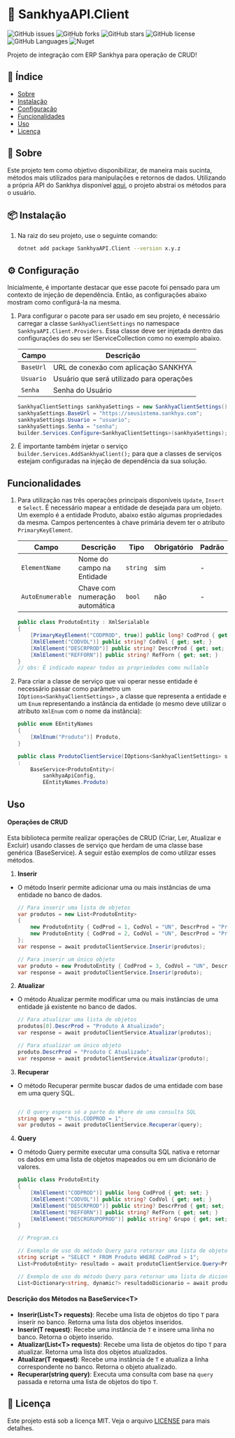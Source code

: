 # 👜 SankhyaAPI.Client

![GitHub issues](https://img.shields.io/github/issues/SamuelGFDias/SankhyaAPI)
![GitHub forks](https://img.shields.io/github/forks/SamuelGFDias/SankhyaAPI)
![GitHub stars](https://img.shields.io/github/stars/SamuelGFDias/SankhyaAPI)
![GitHub license](https://img.shields.io/github/license/SamuelGFDias/SankhyaAPI)
![GitHub Languages](https://img.shields.io/github/languages/top/SamuelGFDias/SankhyaAPI)
![Nuget](https://img.shields.io/nuget/v/SankhyaAPI.Client)

Projeto de integração com ERP Sankhya para operação de CRUD!

## 📑 Índice
- [Sobre](#sobre)
- [Instalação](#instalacao)
- [Configuração](#configuracao)
- [Funcionalidades](#funcionalidades)
- [Uso](#uso)
- [Licença](#licenca)

## 🚀 Sobre

Este projeto tem como objetivo disponibilizar, de maneira mais sucinta, métodos mais utilizados para manipulações e retornos de dados. Utilizando a própria API do Sankhya disponível [aqui](https://developer.sankhya.com.br/reference/api-de-integra%C3%A7%C3%B5es-sankhya), o projeto abstrai os métodos para o usuário.


## 📦 Instalação
1. Na raiz do seu projeto, use o seguinte comando:
   ```bash
   dotnet add package SankhyaAPI.Client --version x.y.z

## ⚙ Configuração

Inicialmente, é importante destacar que esse pacote foi pensado para um contexto de injeção de dependência. Então, as configurações abaixo mostram como configurá-la na mesma.

1. Para configurar o pacote para ser usado em seu projeto, é necessário carregar a classe `SankhyaClientSettings` no namespace `SankhyaAPI.Client.Providers`. Essa classe deve ser injetada dentro das configurações do seu ser IServiceCollection como no exemplo abaixo.

    | Campo     | Descrição                                 |
    |-----------|-------------------------------------------|
    | `BaseUrl` | URL de conexão com aplicação SANKHYA      |
    | `Usuario` | Usuário que será utilizado para operações |
    | `Senha`   | Senha do Usuário                          |
    ```c#
    SankhyaClientSettings sankhyaSettings = new SankhyaClientSettings();
    sankhyaSettings.BaseUrl = "https://seusistema.sankhya.com";
    sankhyaSettings.Usuario = "usuario";
    sankhyaSettings.Senha = "senha";
    builder.Services.Configure<SankhyaClientSettings>(sankhyaSettings);
2.  É importante também injetar o serviço `builder.Services.AddSankhyaClient();` para que a classes de serviços estejam configuradas na injeção de dependência da sua solução.


## Funcionalidades

1. Para utilização nas três operações principais disponíveis `Update`, `Insert` e `Select`. É necessário mapear a entidade de desejada para um objeto. Um exemplo é a entidade Produto, abaixo estão algumas propriedades da mesma. Campos pertencentes à chave primária devem ter o atributo `PrimaryKeyElement`.

    | Campo            | Descrição                      | Tipo     | Obrigatório | Padrão |
    |------------------|--------------------------------|----------|-------------|--------|
    | `ElementName`    | Nome do campo na Entidade      | `string` | sim         | -      |
    | `AutoEnumerable` | Chave com numeração automática | `bool`   | não         | -      |
    ```c#
    public class ProdutoEntity : XmlSerialable
    {
        [PrimaryKeyElement("CODPROD", true)] public long? CodProd { get; set; }
        [XmlElement("CODVOL")] public string? CodVol { get; set; }
        [XmlElement("DESCRPROD")] public string? DescrProd { get; set; }
        [XmlElement("REFFORN")] public string? RefForn { get; set; }
    }
    // obs: É indicado mapear todas as propriedades como nullable
2. Para criar a classe de serviço que vai operar nesse entidade é necessário passar como parâmetro um `IOptions<SankhyaClientSettings>` , a classe que representa a entidade e um `Enum` representando a instância da entidade (o mesmo deve utilizar o atributo `XmlEnum` com o nome da instância):
    ```c#
    public enum EEntityNames
    {
        [XmlEnum("Produto")] Produto,
    }

    public class ProdutoClientService(IOptions<SankhyaClientSettings> sankhyaApiConfig)
    :
        BaseService<ProdutoEntity>(
            sankhyaApiConfig,
            EEntityNames.Produto)

## Uso

#### Operações de CRUD
Esta biblioteca permite realizar operações de CRUD (Criar, Ler, Atualizar e Excluir) usando classes de serviço que herdam de uma classe base genérica (BaseService<T>). A seguir estão exemplos de como utilizar esses métodos.

1. **Inserir**

- O método Inserir permite adicionar uma ou mais instâncias de uma entidade no banco de dados.
    ```c#
    // Para inserir uma lista de objetos
    var produtos = new List<ProdutoEntity>
    {
        new ProdutoEntity { CodProd = 1, CodVol = "UN", DescrProd = "Produto A", RefForn = "F123" },
        new ProdutoEntity { CodProd = 2, CodVol = "UN", DescrProd = "Produto B", RefForn = "F456" }
    };
    var response = await produtoClientService.Inserir(produtos);

    // Para inserir um único objeto
    var produto = new ProdutoEntity { CodProd = 3, CodVol = "UN", DescrProd = "Produto C", RefForn = "F789" };
    var response = await produtoClientService.Inserir(produto);

2. **Atualizar**
- O método Atualizar permite modificar uma ou mais instâncias de uma entidade já existente no banco de dados.
    ```c#
    // Para atualizar uma lista de objetos
    produtos[0].DescrProd = "Produto A Atualizado";
    var response = await produtoClientService.Atualizar(produtos);

    // Para atualizar um único objeto
    produto.DescrProd = "Produto C Atualizado";
    var response = await produtoClientService.Atualizar(produto);
3. **Recuperar**
- O método Recuperar permite buscar dados de uma entidade com base em uma query SQL.
    ```c#

    // O query espera só a parte do Where de uma consulta SQL
    string query = "this.CODPROD = 1";
    var produtos = await produtoClientService.Recuperar(query);
4. **Query**
- O método Query permite executar uma consulta SQL nativa e retornar os dados em uma lista de objetos mapeados ou em um dicionário de valores.
    ```c#
    public class ProdutoEntity
    {
        [XmlElement("CODPROD")] public long CodProd { get; set; }
        [XmlElement("CODVOL")] public string? CodVol { get; set; }
        [XmlElement("DESCRPROD")] public string? DescrProd { get; set; }
        [XmlElement("REFFORN")] public string? RefForn { get; set; }
        [XmlElement("DESCRGRUPOPROD")] public string? Grupo { get; set; }
    }

    // Program.cs

    // Exemplo de uso do método Query para retornar uma lista de objetos
    string script = "SELECT * FROM Produto WHERE CodProd > 1";
    List<ProdutoEntity> resultado = await produtoClientService.Query<ProdutoEntity>(script);

    // Exemplo de uso do método Query para retornar uma lista de dicionários
    List<Dictionary<string, dynamic?> resultadoDicionario = await produtoClientService.Query(script);

#### Descrição dos Métodos na BaseService&lt;T&gt;
    
- **Inserir(List&lt;T&gt; requests)**: Recebe uma lista de objetos do tipo `T` para inserir no banco. Retorna uma lista dos objetos inseridos.
- **Inserir(T request)**: Recebe uma instância de `T` e insere uma linha no banco. Retorna o objeto inserido.
- **Atualizar(List&lt;T&gt; requests)**: Recebe uma lista de objetos do tipo `T` para atualizar. Retorna uma lista dos objetos atualizados.
- **Atualizar(T request)**: Recebe uma instância de `T` e atualiza a linha correspondente no banco. Retorna o objeto atualizado.
- **Recuperar(string query)**: Executa uma consulta com base na `query` passada e retorna uma lista de objetos do tipo `T`.



## 📄 Licença
Este projeto está sob a licença MIT. Veja o arquivo [LICENSE](LICENSE.txt) para mais detalhes.
